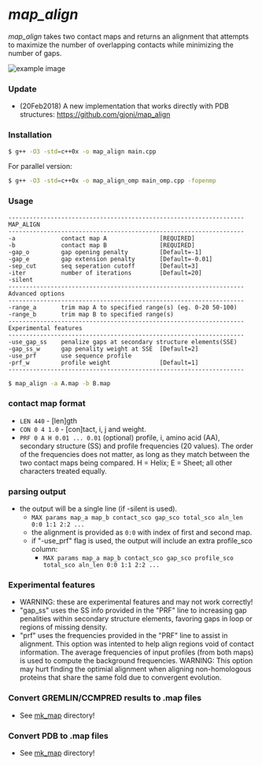# _map_align_
_map_align_ takes two contact maps and returns an alignment that attempts to maximize the number of overlapping contacts while minimizing the number of gaps.


![example image](https://raw.githubusercontent.com/sokrypton/map_align/master/map_align_fig.png)

### Update
- (20Feb2018) A new implementation that works directly with PDB structures: https://github.com/gjoni/map_align

### Installation
```sh
$ g++ -O3 -std=c++0x -o map_align main.cpp
```
For parallel version:
```sh
$ g++ -O3 -std=c++0x -o map_align_omp main_omp.cpp -fopenmp
```

### Usage
```
-------------------------------------------------------------------
MAP_ALIGN
-------------------------------------------------------------------
-a             contact map A               [REQUIRED]
-b             contact map B               [REQUIRED]
-gap_o         gap opening penalty         [Default=-1]
-gap_e         gap extension penalty       [Default=-0.01]
-sep_cut       seq seperation cutoff       [Default=3]
-iter          number of iterations        [Default=20]
-silent
-------------------------------------------------------------------
Advanced options
-------------------------------------------------------------------
-range_a       trim map A to specified range(s) (eg. 0-20 50-100)
-range_b       trim map B to specified range(s)
-------------------------------------------------------------------
Experimental features
-------------------------------------------------------------------
-use_gap_ss    penalize gaps at secondary structure elements(SSE)
-gap_ss_w      gap penality weight at SSE  [Default=2]
-use_prf       use sequence profile
-prf_w         profile weight              [Default=1]
-------------------------------------------------------------------
```
```sh
$ map_align -a A.map -b B.map
```

### contact map format
- ```LEN 440``` - [len]gth
- ```CON 0 4 1.0```  - [con]tact, i, j and weight.
- ```PRF 0 A H 0.01 ... 0.01``` (optional) profile, i, amino acid (AA), secondary structure (SS) and profile frequencies (20 values). The order of the frequencies does not matter, as long as they match between the two contact maps being compared. H = Helix; E = Sheet; all other characters treated equally.

### parsing output
*  the output will be a single line (if -silent is used).
   * ```MAX params map_a map_b contact_sco gap_sco total_sco aln_len 0:0 1:1 2:2 ...```
   * the alignment is provided as ```0:0``` with index of first and second map.
   * if "-use_prf" flag is used, the output will include an extra profile_sco column:
      * ```MAX params map_a map_b contact_sco gap_sco profile_sco total_sco aln_len 0:0 1:1 2:2 ...```
      
### Experimental features
- WARNING: these are experimental features and may not work correctly!
- "gap_ss" uses the SS info provided in the "PRF" line to increasing gap penalities within secondary structure elements, favoring gaps in loop or regions of missing density. 
- "prf" uses the frequencies provided in the "PRF" line to assist in alignment. This option was intented to help align regions void of contact information.  The average frequencies of input profiles (from both maps) is used to compute the background frequencies. WARNING: This option may hurt finding the optimial alignment when aligning non-homologous proteins that share the same fold due to convergent evolution.

### Convert GREMLIN/CCMPRED results to .map files
* See [mk_map](https://github.com/sokrypton/map_align/tree/master/mk_map) directory!

### Convert PDB to .map files 
* See [mk_map](https://github.com/sokrypton/map_align/tree/master/mk_map) directory!
